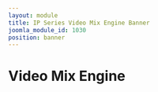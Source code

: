 ```yaml
---
layout: module
title: IP Series Video Mix Engine Banner
joomla_module_id: 1030
position: banner
---
```

<!-- Module: TriCaster Advanced Edition V2 Banner Banner -->
<div class="content-container clearfix">
<h1>Video Mix Engine</h1>
</div>
